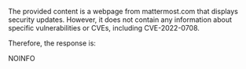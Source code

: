 The provided content is a webpage from mattermost.com that displays security updates. However, it does not contain any information about specific vulnerabilities or CVEs, including CVE-2022-0708.

Therefore, the response is:

NOINFO